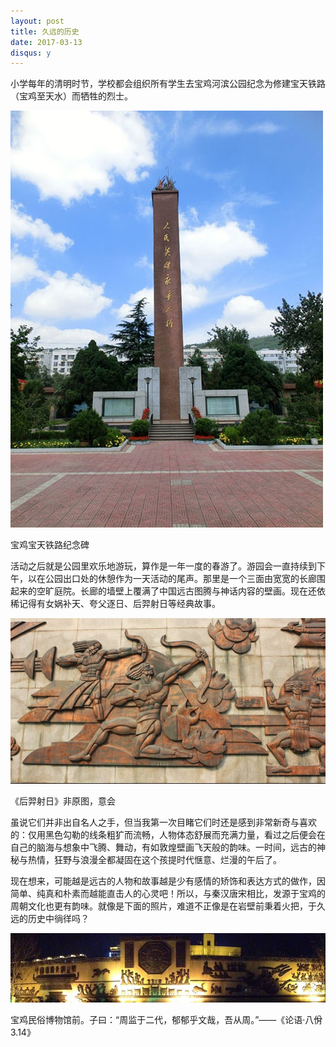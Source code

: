 ```yaml
---
layout: post
title: 久远的历史
date: 2017-03-13
disqus: y
---
```


小学每年的清明时节，学校都会组织所有学生去宝鸡河滨公园纪念为修建宝天铁路（宝鸡至天水）而牺牲的烈士。

![](/figures/p41236569.jpg)

宝鸡宝天铁路纪念碑

活动之后就是公园里欢乐地游玩，算作是一年一度的春游了。游园会一直持续到下午，以在公园出口处的休憩作为一天活动的尾声。那里是一个三面由宽宽的长廊围起来的空旷庭院。长廊的墙壁上覆满了中国远古图腾与神话内容的壁画。现在还依稀记得有女娲补天、夸父逐日、后羿射日等经典故事。

![](/figures/p41236581.jpg)

《后羿射日》非原图，意会

虽说它们并非出自名人之手，但当我第一次目睹它们时还是感到非常新奇与喜欢的：仅用黑色勾勒的线条粗犷而流畅，人物体态舒展而充满力量，看过之后便会在自己的脑海与想象中飞腾、舞动，有如敦煌壁画飞天般的韵味。一时间，远古的神秘与热情，狂野与浪漫全都凝固在这个孩提时代惬意、烂漫的午后了。

现在想来，可能越是远古的人物和故事越是少有感情的矫饰和表达方式的做作，因简单、纯真和朴素而越能直击人的心灵吧！所以，与秦汉唐宋相比，发源于宝鸡的周朝文化也更有韵味。就像是下面的照片，难道不正像是在岩壁前秉着火把，于久远的历史中徜徉吗？

![](/figures/p41236630.jpg)

宝鸡民俗博物馆前。子曰：“周监于二代，郁郁乎文哉，吾从周。”——《论语·八佾3.14》
